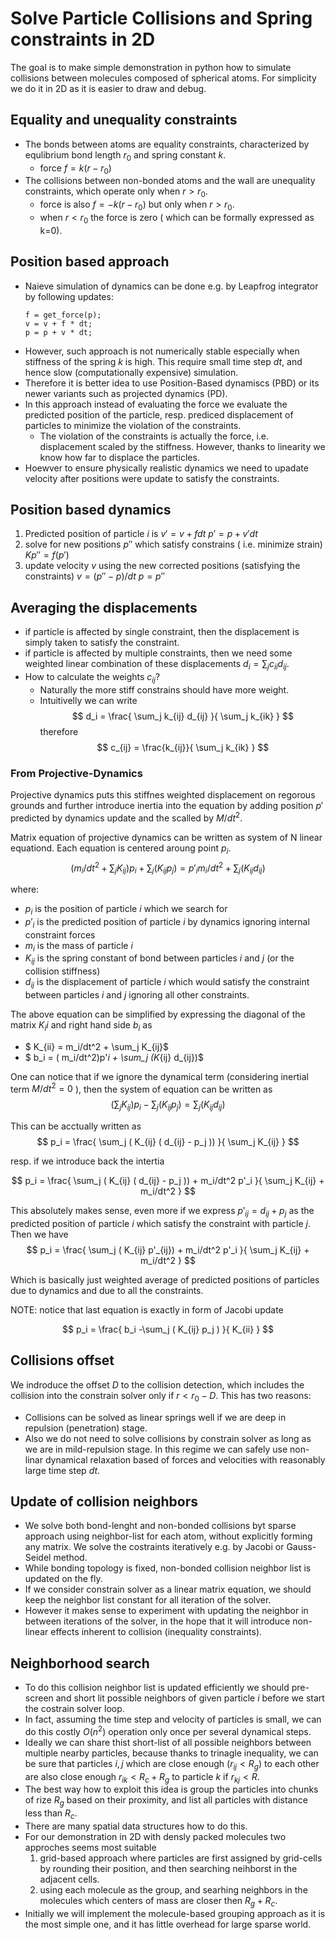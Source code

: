 # Solve Particle Collisions and Spring constraints in 2D

The goal is to make simple demonstration in python how to simulate collisions between molecules composed of spherical atoms.
For simplicity we do it in 2D as it is easier to draw and debug.

## Equality and unequality constraints

- The bonds between atoms are equality constraints, characterized by equlibrium bond length $r_0$ and spring constant $k$. 
   - force $f = k(r-r_0)$ 
- The collisions between non-bonded atoms and the wall are unequality constraints, which operate only when $r>r_0$.
   - force is also  $f = -k(r-r_0)$ but only when $r>r_0$.
   - when $r<r_0$ the force is zero ( which can be formally expressed as k=0).

## Position based approach

- Naieve simulation of dynamics can be done e.g. by Leapfrog integrator by following updates:
   ```
   f = get_force(p);
   v = v + f * dt;
   p = p + v * dt;  
   ```
- However, such approach is not numerically stable especially when stiffness of the spring $k$ is high. This require small time step $dt$, and hence slow (computationally expensive) simulation.
- Therefore it is better idea to use Position-Based dynamiscs (PBD) or its newer variants such as projected dynamics (PD).
- In this approach instead of evaluating the force we evaluate the predicted position of the particle, resp. prediced displacement of particles to minimize the violation of the constraints. 
    - The violation of the constraints is actually the force, i.e. displacement scaled by the stiffness. However, thanks to linearity we know how far to displace the particles.
- Hoewver to ensure physically realistic dynamics we need to upadate velocity after positions were update to satisfy the constraints.

## Position based dynamics

1. Predicted position of particle $i$ is 
   $v' = v + f dt$
   $p' = p + v' dt$
2. solve for new positions $p''$ which satisfy constrains ( i.e. minimize strain) 
    $K p'' = f(p')$
3. update velocity $v$ using the new corrected positions (satisfying the constraints) 
   $v = (p''-p)/dt$
   $p=p''$

## Averaging the displacements

- if particle is affected by single constraint, then the displacement is simply taken to satisfy the constraint.
- if particle is affected by multiple constraints, then we need some weighted linear combination of these displacements $d_i = \sum_j c_{ii} d_{ij}$.
- How to calculate the weights $c_{ij}$?
  - Naturally the more stiff constrains should have more weight.
  - Intuitivelly we can write 
  $$
  d_i = \frac{ \sum_j k_{ij} d_{ij} }{ \sum_j k_{ik} } 
  $$
  therefore
  $$
  c_{ij} = \frac{k_{ij}}{ \sum_j k_{ik} } 
  $$

### From Projective-Dynamics 

Projective dynamics puts this stiffnes weighted displacement on regorous grounds and further introduce inertia into the equation by adding position $p'$ predicted by dynamics update and the scalled by $M/dt^2$. 

Matrix equation of projective dynamics can be written as system of N linear equationd. Each equation is centered aroung point $p_i$. 
$$
( m_i/dt^2 + \sum_j K_{ij} )  p_i   +    \sum_j (K_{ij} p_j)  = p'_i m_i/dt^2 + \sum_j (K_{ij} d_{ij})  
$$

where:
 - $p_i$ is the position of particle $i$ which we search for
 - $p'_i$ is the predicted position of particle $i$ by dynamics ignoring internal constraint forces
 - $m_i$ is the mass of particle $i$
 - $K_{ij}$ is the spring constant of bond between particles $i$ and $j$ (or the collision stiffness)
 - $d_{ij}$ is the displacement of particle $i$ which would satisfy the constraint between particles $i$ and $j$ ignoring all other constraints.

The above equation can be simplified by expressing the diagonal of the matrix $K_ii$ and right hand side $b_i$ as
 - $ K_{ii} = m_i/dt^2 + \sum_j K_{ij}$
 - $ b_i    = ( m_i/dt^2)p'_i + \sum_j (K_{ij} d_{ij})$


One can notice that if we ignore the dynamical term (considering inertial term $M/dt^2 = 0$ ), then the system of equation can be written as
$$
( \sum_j K_{ij} ) p_i - \sum_j (K_{ij} p_j)  = \sum_j (K_{ij} d_{ij})  
$$

This can be acctually written as 
$$
p_i = \frac{ \sum_j ( K_{ij} (  d_{ij} - p_j )) }{ \sum_j K_{ij} }
$$

resp. if we introduce back the intertia

$$
p_i = \frac{ \sum_j ( K_{ij} (  d_{ij} - p_j )) + m_i/dt^2 p'_i }{ \sum_j K_{ij} + m_i/dt^2 }
$$

This absolutely makes sense, even more if we express $p'_{ij} = d_{ij} + p_j$ as the predicted position of particle $i$ which satisfy the constraint with particle $j$. Then we have
$$
p_i = \frac{ \sum_j ( K_{ij} p'_{ij}) + m_i/dt^2 p'_i }{ \sum_j K_{ij} + m_i/dt^2 }
$$ 

Which is basically just weighted average of predicted positions of particles due to dynamics and due to all the constraints.

NOTE: notice that last equation is exactly in form of Jacobi update 

$$
p_i = \frac{ b_i -\sum_j ( K_{ij} p_j ) }{ K_{ii} }
$$ 

## Collisions offset

We indroduce the offset $D$ to the collision detection, which includes the collision into the constrain solver only if $r<r_0-D$. This has two reasons:
- Collisions can be solved as linear springs well if we are deep in repulsion (penetration) stage.
- Also we do not need to solve collisions by constrain solver as long as we are in mild-repulsion stage. In this regime we can safely use non-linar dynamical relaxation based of forces and velocities with reasonably large time step $dt$.

## Update of collision neighbors

- We solve both bond-lenght and non-bonded collisions byt sparse approach using neighbor-list for each atom, without explicitly forming any matrix. We solve the costraints iteratively e.g. by Jacobi or Gauss-Seidel method.
- While bonding topology is fixed, non-bonded collision neighbor list is updated on the fly.
- If we consider constrain solver as a linear matrix equation, we should keep the neighbor list constant for all iteration of the solver.
- However it makes sense to experiment with updating the neighbor in between iterations of the solver, in the hope that it will introduce non-linear effects inherent to collision (inequality constraints).

## Neighborhood search

- To do this collision neighbor list is updated efficiently we should pre-screen and short lit possible neighbors of given particle $i$ before we start the costrain solver loop. 
- In fact, assuming the time step and velocity of particles is small, we can do this costly $O(n^2)$ operation only once per several dynamical steps.  
- Ideally we can share thist short-list of all possible neighbors between multiple nearby particles, because thanks to trinagle inequality, we can be sure that particles $i,j$ which are close enough ($r_{ij}<R_g$) to each other are also close enough $r_{ik}<R_c+R_g$ to particle $k$ if $r_{kj}<R$.
- The best way how to exploit this idea is group the particles into chunks of rize $R_g$ based on their proximity, and list all particles with distance less than $R_c$.
- There are many spatial data structures how to do this.
- For our demonstration in 2D with densly packed molecules two approches seems most suitable
  1. grid-based approach where particles are first assigned by grid-cells by rounding their position, and then searching neihborst in the adjacent cells.
  2. using each molecule as the group, and searhing neighbors in the molecules which centers of mass are closer then $R_g+R_c$.
- Initially we will implement the molecule-based  grouping approach as it is the most simple one, and it has little overhead for large sparse world.